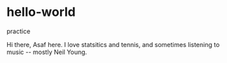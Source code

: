 # hello-world
practice

Hi there, Asaf here. I love statsitics and tennis, and sometimes listening to music -- mostly Neil Young. 
